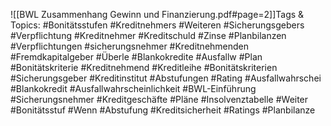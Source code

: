 
![[BWL Zusammenhang Gewinn und Finanzierung.pdf#page=2]]Tags & Topics:
   #Bonitätsstufen
   #Kreditnehmers
   #Weiteren
   #Sicherungsgebers
   #Verpflichtung
   #Kreditnehmer
   #Kreditschuld
   #Zinse
   #Planbilanzen
   #Verpflichtungen
   #sicherungsnehmer
   #Kreditnehmenden
   #Fremdkapitalgeber
   #Überle
   #Blankokredite
   #Ausfallw
   #Plan
   #Bonitätskriterie
   #Kreditnehmend
   #Kreditleihe
   #Bonitätskriterien
   #Sicherungsgeber
   #Kreditinstitut
   #Abstufungen
   #Rating
   #Ausfallwahrschei
   #Blankokredit
   #Ausfallwahrscheinlichkeit
   #BWL-Einführung
   #Sicherungsnehmer
   #Kreditgeschäfte
   #Pläne
   #Insolvenztabelle
   #Weiter
   #Bonitätsstuf
   #Wenn
   #Abstufung
   #Kreditsicherheit
   #Ratings
   #Planbilanze